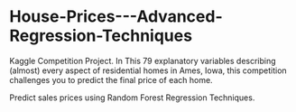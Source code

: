 # House-Prices---Advanced-Regression-Techniques
Kaggle Competition Project.
 In This 79 explanatory variables describing (almost) every aspect of residential homes in Ames, Iowa, this competition challenges you to predict the final price of each home.
 
 Predict sales prices using Random Forest Regression Techniques.
